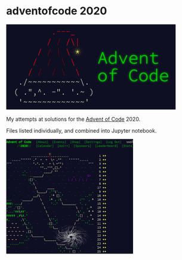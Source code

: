 # adventofcode 2020
![](advent-of-code.png)

My attempts at solutions for the [Advent of Code](https://adventofcode.com/) 2020. 

Files listed individually, and combined into Jupyter notebook.

![](Screen-Shot.png)

